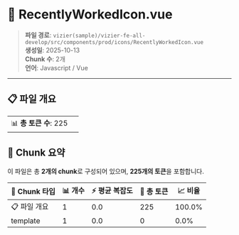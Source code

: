 # 📄 RecentlyWorkedIcon.vue

> **파일 경로**: `vizier(sample)/vizier-fe-all-develop/src/components/prod/icons/RecentlyWorkedIcon.vue`  
> **생성일**: 2025-10-13  
> **Chunk 수**: 2개  
> **언어**: Javascript / Vue
---


## 📋 파일 개요

| | |
|--|--|
| 📊 **총 토큰 수**: 225 |  |






## 🧩 Chunk 요약

이 파일은 총 **2개의 chunk**로 구성되어 있으며, **225개의 토큰**을 포함합니다.

| 🧩 Chunk 타입 | 📊 개수 | ⚡ 평균 복잡도 | 📝 총 토큰 | 📈 비율 |
|---------------|--------|-------------|----------|--------|
| 📋 파일 개요 | 1 | 0.0 | 225 | 100.0% |
| template | 1 | 0.0 | 0 | 0.0% |

